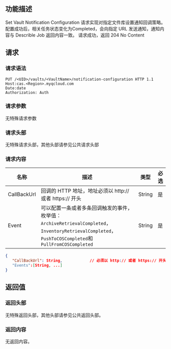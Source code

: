 ## 功能描述
Set Vault Notification Configuration 请求实现对指定文件库设置通知回调策略。配置成功后，相关任务状态变化为Completed，会向指定 URL 发送通知，通知内容与 Describle Job 返回内容一致。
请求成功，返回 204 No Content

## 请求
### 请求语法
```HTTP
PUT /<UID>/vaults/<VaultName>/notification-configuration HTTP 1.1
Host:cas.<Region>.myqcloud.com
Date:date
Authorization: Auth
```
### 请求参数
无特殊请求参数
### 请求头部
无特殊请求头部，其他头部请参见公共请求头部
### 请求内容
| 名称          | 描述                                       | 类型     | 必选   |
| ----------- | ---------------------------------------- | ------ | ---- |
| CallBackUrl | 回调的 HTTP 地址，地址必须以 http:// 或者 https:// 开头   | String | 是    |
| Event       | 可以配置一条或者多条回调触发的事件，枚举值：` ArchiveRetrievalCompleted`，`InventoryRetrievalCompleted`，`PushToCOSCompleted`和`PullFromCOSCompleted` | String | 是    |


```JSON
{
   "CallBackUrl": String,            // 必须以 http:// 或者 https:// 开头
   "Events":[String, ...] 
}
```

## 返回值
### 返回头部
无特殊返回头部，其他头部请参见公共返回头部。
### 返回内容
无返回内容。
